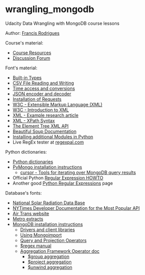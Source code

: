 # wrangling_mongodb #

Udacity Data Wrangling with MongoDB course lessons

Author: [Francis Rodrigues](https://github.com/francisrod01)

Course's material:

* [Course Resources](https://www.udacity.com/wiki/ud032#course-resources)
* [Discussion Forum](https://discussions.udacity.com/c/standalone-courses/data-wrangling-with-mongodb)

Font's material:

* [Built-in Types](https://docs.python.org/3/library/stdtypes.html)
* [CSV File Reading and Writing](https://docs.python.org/3/library/csv.html)
* [Time access and conversions](https://docs.python.org/3/library/time.html)
* [JSON encoder and decoder](https://docs.python.org/3/library/json.html)
* [Installation of Requests](http://requests.readthedocs.io/en/latest/user/install/#install)
* [W3C - Extensible Markup Language (XML)](https://www.w3.org/TR/xml/#sec-origin-goals)
* [W3C - Introduction to XML](https://www.w3schools.com/xml/xml_whatis.asp)
* [XML - Example research article](https://d17h27t6h515a5.cloudfront.net/topher/2017/March/58be1c65_exampleresearcharticle/exampleresearcharticle.xml)
* [XML - XPath Syntax](https://www.w3schools.com/xml/xpath_syntax.asp)
* [The Element Tree XML API](https://docs.python.org/3/library/xml.etree.elementtree.html#module-xml.etree.ElementTree)
* [Beautiful Soup Documentation](https://www.crummy.com/software/BeautifulSoup/bs4/doc/)
* [Installing additional Modules in Python](https://www.udacity.com/wiki/ud032#installing-additional-modules-in-python)
* Live RegEx tester at [regexpal.com](http://regexpal.com)


Python dictionaries:
* [Python dictionaries](https://docs.python.org/2/tutorial/datastructures.html#dictionaries)
* [PyMongo installation instructions](http://api.mongodb.org/python/current/installation.html)
    + [cursor - Tools for iterating over MongoDB query results](http://api.mongodb.com/python/current/api/pymongo/cursor.html)
* Official Python [Regular Expression HOWTO](https://docs.python.org/3/howto/regex.html)
* Another good [Python Regular Expressions][1] page

[1]: https://developers.google.com/edu/python/regular-expressions?csw=1


Database's fonts:
* [National Solar Radiation Data Base](http://rredc.nrel.gov/solar/old_data/nsrdb/1991-2005/tmy3/by_USAFN.html)
* [NYTimes Developer Documentation for the Most Popular API](http://developer.nytimes.com/)
* [Air Trans website](https://www.transtats.bts.gov/Data_Elements.aspx?Data=2)
* [Metro extracts](https://mapzen.com/data/metro-extracts/)
* [MongoDB installation instructions](http://docs.mongodb.org/manual/installation/)
    + [Drivers and client libraries](http://docs.mongodb.org/manual/applications/drivers/)
    + [Using Mongoimport](http://docs.mongodb.org/manual/reference/program/mongoimport/)
    + [Query and Projection Operators](https://docs.mongodb.com/manual/reference/operator/query/)
    + [$regex manual](http://docs.mongodb.org/manual/reference/operator/query/regex/)
    + [Aggregation Framework Operator doc](http://docs.mongodb.org/manual/reference/operator/aggregation/)
        * [$group aggregation](https://docs.mongodb.com/manual/reference/operator/aggregation/group/)
        * [$project aggregation](https://docs.mongodb.com/manual/reference/operator/aggregation/project/#pipe._S_project)
        * [$unwind aggregation](https://docs.mongodb.com/manual/reference/operator/aggregation/unwind/#pipe._S_unwind)
    